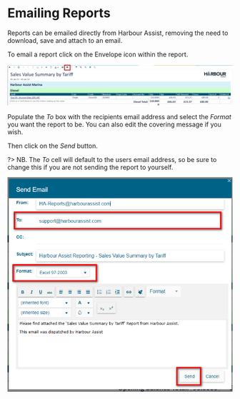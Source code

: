 # Emailing Reports

Reports can be emailed directly from Harbour Assist, removing the need to download, save and attach to an email.

To email a report click on the Envelope icon within the report.

![image-20220128102630710](image-20220128102630710.png)

Populate the *To* box with the recipients email address and select the *Format* you want the report to be.  You can also edit the covering message if you wish.

Then click on the *Send* button.

?> NB. The *To* cell will default to the users email address, so be sure to change this if you are not sending the report to yourself.

![image-20220128102751532](image-20220128102751532.png)